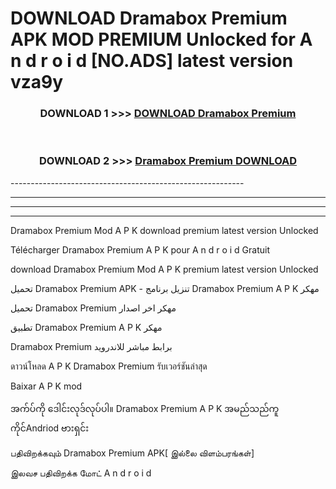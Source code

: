 # DOWNLOAD Dramabox Premium  APK MOD PREMIUM Unlocked for A n d r o i d [NO.ADS] latest version vza9y 



<div align="center">

<h3>DOWNLOAD 1 >>> <a href="https://getmod2.web.app/?judul=Dramabox Premium ">DOWNLOAD Dramabox Premium </a></h3><br>

<h3>DOWNLOAD 2 >>> <a href="https://getmod2.web.app/?judul=Dramabox Premium ">Dramabox Premium  DOWNLOAD </a></h3>

</div>
----------------------------------------------------------

----------------------------------------------------------

----------------------------------------------------------

----------------------------------------------------------

Dramabox Premium  Mod A P K download premium latest version Unlocked

Télécharger Dramabox Premium  A P K pour A n d r o i d Gratuit

download Dramabox Premium  Mod A P K premium latest version Unlocked

تحميل Dramabox Premium  APK - تنزيل برنامج Dramabox Premium  A P K مهكر

تحميل Dramabox Premium  مهكر اخر اصدار

تطبيق Dramabox Premium  A P K مهكر

Dramabox Premium  برابط مباشر للاندرويد

ดาวน์โหลด A P K Dramabox Premium  รับเวอร์ชันล่าสุด

Baixar A P K mod

အက်ပ်ကို ဒေါင်းလုဒ်လုပ်ပါ။ Dramabox Premium  A P K အမည်သည်ကူကိုင်Andriod ဗားရှင်း

பதிவிறக்கவும் Dramabox Premium  APK[ இல்லை விளம்பரங்கள்] 
 
இலவச பதிவிறக்க மோட் A n d r o i d



